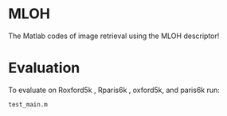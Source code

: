 # MLOH
The Matlab codes of image retrieval using the MLOH descriptor!

# Evaluation
To evaluate on Roxford5k , Rparis6k , oxford5k, and paris6k run:
```
test_main.m
```
